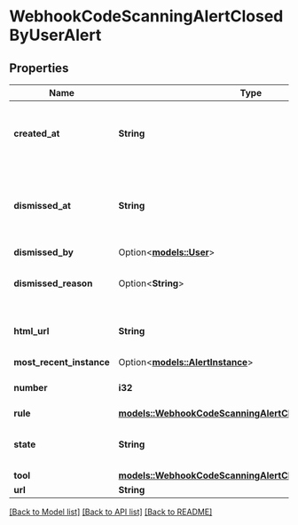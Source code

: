 # WebhookCodeScanningAlertClosedByUserAlert

## Properties

Name | Type | Description | Notes
------------ | ------------- | ------------- | -------------
**created_at** | **String** | The time that the alert was created in ISO 8601 format: `YYYY-MM-DDTHH:MM:SSZ.` | 
**dismissed_at** | **String** | The time that the alert was dismissed in ISO 8601 format: `YYYY-MM-DDTHH:MM:SSZ`. | 
**dismissed_by** | Option<[**models::User**](User.md)> |  | 
**dismissed_reason** | Option<**String**> | The reason for dismissing or closing the alert. | 
**html_url** | **String** | The GitHub URL of the alert resource. | 
**most_recent_instance** | Option<[**models::AlertInstance**](Alert_Instance.md)> |  | [optional]
**number** | **i32** | The code scanning alert number. | 
**rule** | [**models::WebhookCodeScanningAlertClosedByUserAlertRule**](webhook_code_scanning_alert_closed_by_user_alert_rule.md) |  | 
**state** | **String** | State of a code scanning alert. | 
**tool** | [**models::WebhookCodeScanningAlertClosedByUserAlertTool**](webhook_code_scanning_alert_closed_by_user_alert_tool.md) |  | 
**url** | **String** |  | 

[[Back to Model list]](../README.md#documentation-for-models) [[Back to API list]](../README.md#documentation-for-api-endpoints) [[Back to README]](../README.md)


